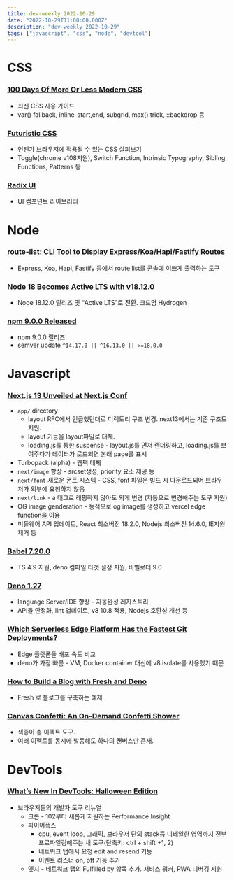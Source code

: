 ```yaml
---
title: dev-weekly 2022-10-29
date: "2022-10-29T11:00:00.000Z"
description: "dev-weekly 2022-10-29"
tags: ["javascript", "css", "node", "devtool"]
---
```

# CSS

### **[100 Days Of More Or Less Modern CSS](https://www.matuzo.at/blog/2022/100-days-of-more-or-less-modern-css)**

- 최신 CSS 사용 가이드
- var() fallback, inline-start,end, subgrid, max() trick, ::backdrop 등

### **[Futuristic CSS](https://www.smashingmagazine.com/2022/10/futuristic-css)**

- 언젠가 브라우저에 적용될 수 있는 CSS 살펴보기
- Toggle(chrome v108지원), Switch Function, Intrinsic Typography, Sibling Functions, Patterns 등

### **[Radix UI](https://www.radix-ui.com/)**

- UI 컴포넌트 라이브러리

# Node

### **[route-list: CLI Tool to Display Express/Koa/Hapi/Fastify Routes](https://github.com/VladimirMikulic/route-list)**

- Express, Koa, Hapi, Fastify 등에서 route list를 콘솔에 이쁘게 출력하는 도구

### **[Node 18 Becomes Active LTS with v18.12.0](https://nodejs.org/en/blog/release/v18.12.0/)**

- Node 18.12.0 릴리즈 및 “Active LTS”로 전환. 코드명 Hydrogen

### **[npm 9.0.0 Released](https://github.blog/changelog/2022-10-24-npm-v9-0-0-released/)**

- npm 9.0.0 릴리즈.
- semver update `^14.17.0 || ^16.13.0 || >=18.0.0`

# Javascript

### **[Next.js 13 Unveiled at Next.js Conf](https://nextjs.org/blog/next-13)**

- `app/` directory
    - layout RFC에서 언급했던대로 디렉토리 구조 변경. next13에서는 기존 구조도 지원.
    - layout 기능을 layout파일로 대체.
    - loading.js를 통한 suspense - layout.js를 먼저 렌더링하고, loading.js를 보여주다가 데이터가 로드되면 본래 page를 표시
- Turbopack (alpha) - 웹팩 대체
- `next/image` 향상 - srcset생성, priority 요소 제공 등
- `next/font` 새로운 폰트 시스템 - CSS, font 파일은 빌드 시 다운로드되어 브라우저가 외부에 요청하지 않음
- `next/link` - a 태그로 래핑하지 않아도 되게 변경 (자동으로 변경해주는 도구 지원)
- OG image genderation - 동적으로 og image를 생성하고 vercel edge function을 이용
- 미들웨어 API 업데이트, React 최소버전 18.2.0, Nodejs 최소버전 14.6.0, IE지원 제거 등

### **[Babel 7.20.0](https://babeljs.io/blog/2022/10/27/7.20.0.html)**

- TS 4.9 지원, deno 컴파일 타겟 설정 지원, 바벨로더 9.0

### [Deno 1.27](https://deno.com/blog/v1.27)

- language Server/IDE 향상 - 자동완성 레지스트리
- API들 안정화, lint 업데이트, v8 10.8 적용, Nodejs 호환성 개선 등

### **[Which Serverless Edge Platform Has the Fastest Git Deployments?](https://deno.com/blog/fastest-git-deploys-to-the-edge)**

- Edge 플랫폼들 배포 속도 비교
- deno가 가장 빠름 - VM, Docker container 대신에 v8 isolate를 사용했기 때문

### **[How to Build a Blog with Fresh and Deno](https://deno.com/blog/build-a-blog-with-fresh)**

- Fresh 로 블로그를 구축하는 예제

### **[Canvas Confetti: An On-Demand Confetti Shower](https://www.kirilv.com/canvas-confetti/)**

- 색종이 총 이펙트 도구.
- 여러 이펙트를 동시에 발동해도 하나의 캔버스만 존재.

# DevTools

### **[What’s New In DevTools: Halloween Edition](https://www.smashingmagazine.com/2022/10/devtools-updates-halloween-edition)**

- 브라우저들의 개발자 도구 리뉴얼
    - 크롬 - 102부터 새롭게 지원하는 Performance Insight
    - 파이어폭스
        - cpu, event loop, 그래픽, 브라우저 단의 stack등 디테일한 영역까지 전부 프로파일링해주는 새 도구(단축키: ctrl + shift +1, 2)
        - 네트워크 탭에서 요청 edit and resend 기능
        - 이벤트 리스너 on, off 기능 추가
    - 엣지 - 네트워크 탭의 Fulfilled by 항목 추가. 서비스 워커, PWA 디버깅 지원